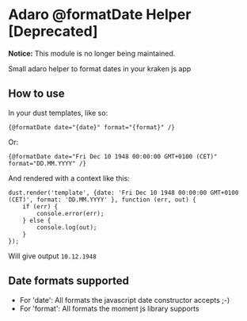 Adaro @formatDate Helper [Deprecated]
=====================================

**Notice:** This module is no longer being maintained.

Small adaro helper to format dates in your kraken js app

How to use
----------

In your dust templates, like so:

```
{@formatDate date="{date}" format="{format}" /}
```

Or:

```
{@formatDate date="Fri Dec 10 1948 00:00:00 GMT+0100 (CET)" format="DD.MM.YYYY" /}
```

And rendered with a context like this:

```
dust.render('template', {date: 'Fri Dec 10 1948 00:00:00 GMT+0100 (CET)', format: 'DD.MM.YYYY' }, function (err, out) {
    if (err) {
        console.error(err);
    } else {
        console.log(out);
    }
});
```

Will give output `10.12.1948`

Date formats supported
----------------------

* For 'date': All formats the javascript date constructor accepts ;-)
* For 'format': All formats the moment js library supports
